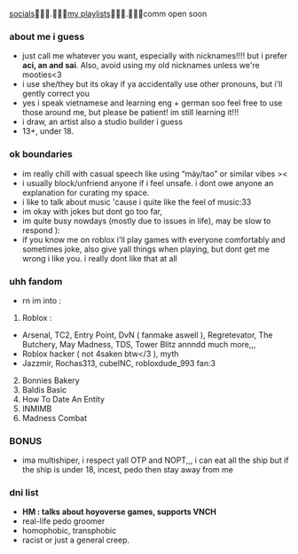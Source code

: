 [socials](https://guns.lol/dkj)᲼᲼᲼.᲼᲼᲼[my playlists](https://linktr.ee/renicht)᲼᲼᲼.᲼᲼᲼comm open soon


### about me i guess
- just call me whatever you want, especially with nicknames!!!! but i prefer **aci, an and sai**. Also, avoid using my old nicknames unless we're mooties<3
- i use she/they but its okay if ya accidentally use other pronouns, but i'll gently correct you
- yes i speak vietnamese and learning eng + german soo feel free to use those around me, but please be patient! im still learning it!!!
- i draw, an artist also a studio builder i guess
- 13+, under 18.
### ok boundaries
-  im really chill with casual speech like using “mày/tao” or similar vibes ><
-  i usually block/unfriend anyone if i feel unsafe. i dont owe anyone an explanation for curating my space.
-  i like to talk about music 'cause i quite like the feel of music:33
-  im okay with jokes but dont go too far,
-  im quite busy nowdays (mostly due to issues in life), may be slow to respond ):
-  if you know me on roblox i'll play games with everyone comfortably and sometimes joke, also give yall things when playing, but dont get me wrong i like you. i really dont like that at all

### uhh fandom 
- rn im into :
1. Roblox :
 - Arsenal, TC2, Entry Point, DvN ( fanmake aswell ), Regretevator, The Butchery, May Madness, TDS, Tower Blitz annndd much more,,,
 - Roblox hacker ( not 4saken btw</3 ), myth
 - Jazzmir, Rochas313, cubeINC, robloxdude_993 fan:3
2. Bonnies Bakery
3. Baldis Basic
4. How To Date An Entity
5. INMIMB
6. Madness Combat
### BONUS
- ima multishiper, i respect yall OTP and NOPT,,, i can eat all the ship but if the ship is under 18, incest, pedo then stay away from me
### dni list
- **HM : talks about hoyoverse games, supports VNCH**
- real-life pedo groomer
- homophobic, transphobic
- racist or just a general creep.
